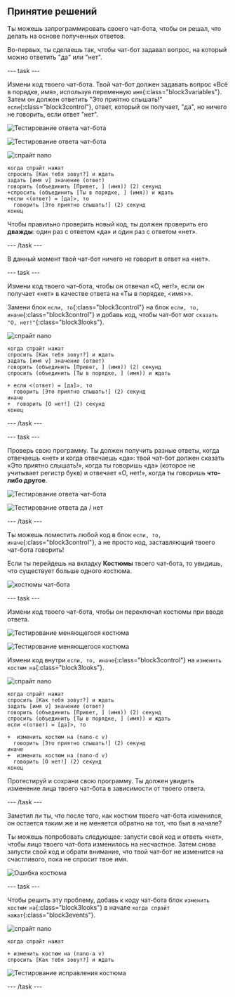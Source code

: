 ## Принятие решений

Ты можешь запрограммировать своего чат-бота, чтобы он решал, что делать на основе полученных ответов.

Во-первых, ты сделаешь так, чтобы чат-бот задавал вопрос, на который можно ответить "да" или "нет".

--- task ---

Измени код твоего чат-бота. Твой чат-бот должен задавать вопрос «Всё в порядке, имя», используя переменную `имя`{:class="block3variables"}. Затем он должен ответить "Это приятно слышать!" `если`{:class="block3control"}, ответ, который он получает, "да", но ничего не говорить, если ответ "нет".

![Тестирование ответа чат-бота](images/chatbot-if-test1-annotated.png)

![Тестирование ответа чат-бота](images/chatbot-characters.png)

![спрайт nano](images/nano-sprite.png)

```blocks3
когда спрайт нажат
спросить [Как тебя зовут?] и ждать
задать [имя v] значение (ответ)
говорить (объединить [Привет, ] (имя)) (2) секунд
+спросить (объединить [Ты в порядке, ] (имя)) и ждать
+если <(ответ) = [да]>, то 
  говорить [Это приятно слышать!] (2) секунд
конец
```

Чтобы правильно проверить новый код, ты должен проверить его **дважды**: один раз с ответом «да» и один раз с ответом «нет».

--- /task ---

В данный момент твой чат-бот ничего не говорит в ответ на «нет».

--- task ---

Измени код твоего чат-бота, чтобы он отвечал «О, нет!», если он получает «нет» в качестве ответа на «Ты в порядке, <имя>».

Замени блок `если, то`{:class="block3control"} на блок `если, то, иначе`{:class="block3control"} и добавь код, чтобы чат-бот мог `сказать "О, нет!"`{:class="block3looks"}.

![спрайт nano](images/nano-sprite.png)

```blocks3
когда спрайт нажат
спросить [Как тебя зовут?] и ждать
задать [имя v] значение (ответ)
говорить (объединить [Привет, ] (имя)) (2) секунд
спросить (объединить [Ты в порядке, ] (имя)) и ждать

+ если <(ответ) = [да]>, то 
  говорить [Это приятно слышать!] (2) секунд
иначе 
+  говорить [О нет!] (2) секунд
конец
```

--- /task ---

--- task ---

Проверь свою программу. Ты должен получить разные ответы, когда отвечаешь «нет» и когда отвечаешь «да»: твой чат-бот должен сказать «Это приятно слышать!», когда ты говоришь «да» (которое не учитывает регистр букв) и отвечает «О, нет!», когда ты говоришь **что-либо другое**.

![Тестирование ответа чат-бота](images/chatbot-characters.png)

![Тестирование ответа да / нет](images/chatbot-if-else-test.png)

--- /task ---

Ты можешь поместить любой код в блок `если, то, иначе`{:class="block3control"}, а не просто код, заставляющий твоего чат-бота говорить!

Если ты перейдешь на вкладку **Костюмы** твоего чат-бота, то увидишь, что существует больше одного костюма.

![костюмы чат-бота](images/chatbot-costume-view-annotated.png)

--- task ---

Измени код твоего чат-бота, чтобы он переключал костюмы при вводе ответа.

![Тестирование меняющегося костюма](images/chatbot-characters.png)

![Тестирование меняющегося костюма](images/chatbot-characters.png)

Измени код внутри `если, то, иначе`{:class="block3control"} на `изменить костюм на`{:class="block3looks"}.

![спрайт nano](images/nano-sprite.png)

```blocks3
когда спрайт нажат
спросить [Как тебя зовут?] и ждать
задать [имя v] значение (ответ)
говорить (объединить [Привет, ] (имя)) (2) секунд
спросить (объединить [Ты в порядке, ] (имя)) и ждать
если <(ответ) = [да]>, то 

+  изменить костюм на (nano-c v)
  говорить [Это приятно слышать!] (2) секунд
иначе 
+  изменить костюм на (nano-d v)
  говорить [О нет!] (2) секунд
конец
```

Протестируй и сохрани свою программу. Ты должен увидеть изменение лица твоего чат-бота в зависимости от твоего ответа.

--- /task ---

Заметил ли ты, что после того, как костюм твоего чат-бота изменился, он остается таким же и не меняется обратно на тот, что был в начале?

Ты можешь попробовать следующее: запусти свой код и ответь «нет», чтобы лицо твоего чат-бота изменилось на несчастное. Затем снова запусти свой код и обрати внимание, что твой чат-бот не изменится на счастливого, пока не спросит твое имя.

![Ошибка костюма](images/chatbot-costume-bug-test.png)

--- task ---

Чтобы решить эту проблему, добавь к коду чат-бота блок `изменить костюм на`{:class="block3looks"} в начале `когда спрайт нажат`{:class="block3events"}.

![спрайт nano](images/nano-sprite.png)

```blocks3
когда спрайт нажат

+ изменить костюм на (nano-a v)
спросить [Как тебя зовут?] и ждать
```

![Тестирование исправления костюма](images/chatbot-costume-fix-test.png)

--- /task ---